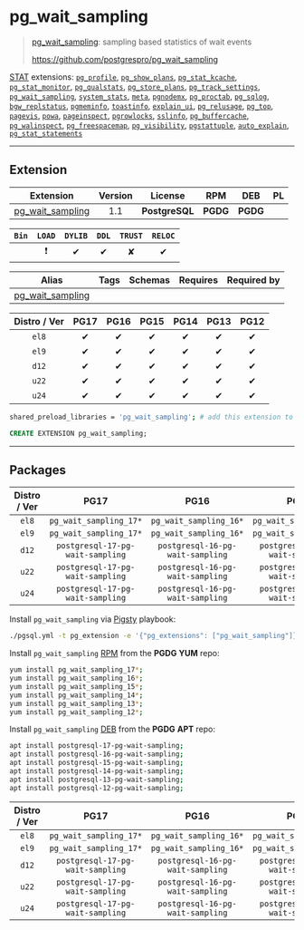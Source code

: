 # pg_wait_sampling


> [pg_wait_sampling](https://github.com/postgrespro/pg_wait_sampling): sampling based statistics of wait events
>
> https://github.com/postgrespro/pg_wait_sampling





[STAT](/stat) extensions: [`pg_profile`](/pg_profile), [`pg_show_plans`](/pg_show_plans), [`pg_stat_kcache`](/pg_stat_kcache), [`pg_stat_monitor`](/pg_stat_monitor), [`pg_qualstats`](/pg_qualstats), [`pg_store_plans`](/pg_store_plans), [`pg_track_settings`](/pg_track_settings), [`pg_wait_sampling`](/pg_wait_sampling), [`system_stats`](/system_stats), [`meta`](/meta), [`pgnodemx`](/pgnodemx), [`pg_proctab`](/pg_proctab), [`pg_sqlog`](/pg_sqlog), [`bgw_replstatus`](/bgw_replstatus), [`pgmeminfo`](/pgmeminfo), [`toastinfo`](/toastinfo), [`explain_ui`](/explain_ui), [`pg_relusage`](/pg_relusage), [`pg_top`](/pg_top), [`pagevis`](/pagevis), [`powa`](/powa), [`pageinspect`](/pageinspect), [`pgrowlocks`](/pgrowlocks), [`sslinfo`](/sslinfo), [`pg_buffercache`](/pg_buffercache), [`pg_walinspect`](/pg_walinspect), [`pg_freespacemap`](/pg_freespacemap), [`pg_visibility`](/pg_visibility), [`pgstattuple`](/pgstattuple), [`auto_explain`](/auto_explain), [`pg_stat_statements`](/pg_stat_statements)


-------
## Extension


| Extension | Version | License | RPM | DEB | PL |
|-----------|:-------:|:-------:|:---:|:---:|:--:|
| [pg_wait_sampling](https://github.com/postgrespro/pg_wait_sampling) | 1.1 | **<span class="tcblue">PostgreSQL</span>** | **<span class="tccyan">PGDG</span>** | **<span class="tccyan">PGDG</span>** |  |



| `Bin` | `LOAD` | `DYLIB` | `DDL` | `TRUST` | `RELOC` |
|:-----:|:------:|:-------:|:-----:|:-------:|:-------:|
|  | <span class="tcred">❗</span> | <span class="tcblue">✔</span> | <span class="tcblue">✔</span> | <span class="tcwarn">✘</span> | <span class="tcblue">✔</span> |



| Alias | Tags | Schemas | Requires | Required by |
|-------|------|---------|----------|-------------|
| [pg_wait_sampling](/pg_wait_sampling) |  |  |  |  |



| Distro / Ver | PG17 | PG16 | PG15 | PG14 | PG13 | PG12 |
|:------------:|:----:|:----:|:----:|:----:|:----:|:----:|
| `el8` | <span class="tcblue">✔</span> | <span class="tcblue">✔</span> | <span class="tcblue">✔</span> | <span class="tcblue">✔</span> | <span class="tcblue">✔</span> | <span class="tcblue">✔</span> |
| `el9` | <span class="tcblue">✔</span> | <span class="tcblue">✔</span> | <span class="tcblue">✔</span> | <span class="tcblue">✔</span> | <span class="tcblue">✔</span> | <span class="tcblue">✔</span> |
| `d12` | <span class="tcblue">✔</span> | <span class="tcblue">✔</span> | <span class="tcblue">✔</span> | <span class="tcblue">✔</span> | <span class="tcblue">✔</span> | <span class="tcblue">✔</span> |
| `u22` | <span class="tcblue">✔</span> | <span class="tcblue">✔</span> | <span class="tcblue">✔</span> | <span class="tcblue">✔</span> | <span class="tcblue">✔</span> | <span class="tcblue">✔</span> |
| `u24` | <span class="tcblue">✔</span> | <span class="tcblue">✔</span> | <span class="tcblue">✔</span> | <span class="tcblue">✔</span> | <span class="tcblue">✔</span> | <span class="tcblue">✔</span> |



```bash
shared_preload_libraries = 'pg_wait_sampling'; # add this extension to postgresql.conf
```



```sql
CREATE EXTENSION pg_wait_sampling;
```

-----------


## Packages


| Distro / Ver | PG17 | PG16 | PG15 | PG14 | PG13 | PG12 |
|:------------:|:----:|:----:|:----:|:----:|:----:|:----:|
| `el8` | `pg_wait_sampling_17*` | `pg_wait_sampling_16*` | `pg_wait_sampling_15*` | `pg_wait_sampling_14*` | `pg_wait_sampling_13*` | `pg_wait_sampling_12*` |
| `el9` | `pg_wait_sampling_17*` | `pg_wait_sampling_16*` | `pg_wait_sampling_15*` | `pg_wait_sampling_14*` | `pg_wait_sampling_13*` | `pg_wait_sampling_12*` |
| `d12` | `postgresql-17-pg-wait-sampling` | `postgresql-16-pg-wait-sampling` | `postgresql-15-pg-wait-sampling` | `postgresql-14-pg-wait-sampling` | `postgresql-13-pg-wait-sampling` | `postgresql-12-pg-wait-sampling` |
| `u22` | `postgresql-17-pg-wait-sampling` | `postgresql-16-pg-wait-sampling` | `postgresql-15-pg-wait-sampling` | `postgresql-14-pg-wait-sampling` | `postgresql-13-pg-wait-sampling` | `postgresql-12-pg-wait-sampling` |
| `u24` | `postgresql-17-pg-wait-sampling` | `postgresql-16-pg-wait-sampling` | `postgresql-15-pg-wait-sampling` | `postgresql-14-pg-wait-sampling` | `postgresql-13-pg-wait-sampling` | `postgresql-12-pg-wait-sampling` |



Install `pg_wait_sampling` via [Pigsty](https://pigsty.io/docs/pgext/usage/install/) playbook:

```bash
./pgsql.yml -t pg_extension -e '{"pg_extensions": ["pg_wait_sampling"]}'
```


Install `pg_wait_sampling` [RPM](/rpm) from the **<span class="tccyan">PGDG</span>** **YUM** repo:

```bash
yum install pg_wait_sampling_17*;
yum install pg_wait_sampling_16*;
yum install pg_wait_sampling_15*;
yum install pg_wait_sampling_14*;
yum install pg_wait_sampling_13*;
yum install pg_wait_sampling_12*;
```


Install `pg_wait_sampling` [DEB](/deb) from the **<span class="tccyan">PGDG</span>** **APT** repo:

```bash
apt install postgresql-17-pg-wait-sampling;
apt install postgresql-16-pg-wait-sampling;
apt install postgresql-15-pg-wait-sampling;
apt install postgresql-14-pg-wait-sampling;
apt install postgresql-13-pg-wait-sampling;
apt install postgresql-12-pg-wait-sampling;
```




| Distro / Ver | PG17 | PG16 | PG15 | PG14 | PG13 | PG12 |
|:------------:|:----:|:----:|:----:|:----:|:----:|:----:|
| `el8` | `pg_wait_sampling_17*` | `pg_wait_sampling_16*` | `pg_wait_sampling_15*` | `pg_wait_sampling_14*` | `pg_wait_sampling_13*` | `pg_wait_sampling_12*` |
| `el9` | `pg_wait_sampling_17*` | `pg_wait_sampling_16*` | `pg_wait_sampling_15*` | `pg_wait_sampling_14*` | `pg_wait_sampling_13*` | `pg_wait_sampling_12*` |
| `d12` | `postgresql-17-pg-wait-sampling` | `postgresql-16-pg-wait-sampling` | `postgresql-15-pg-wait-sampling` | `postgresql-14-pg-wait-sampling` | `postgresql-13-pg-wait-sampling` | `postgresql-12-pg-wait-sampling` |
| `u22` | `postgresql-17-pg-wait-sampling` | `postgresql-16-pg-wait-sampling` | `postgresql-15-pg-wait-sampling` | `postgresql-14-pg-wait-sampling` | `postgresql-13-pg-wait-sampling` | `postgresql-12-pg-wait-sampling` |
| `u24` | `postgresql-17-pg-wait-sampling` | `postgresql-16-pg-wait-sampling` | `postgresql-15-pg-wait-sampling` | `postgresql-14-pg-wait-sampling` | `postgresql-13-pg-wait-sampling` | `postgresql-12-pg-wait-sampling` |






